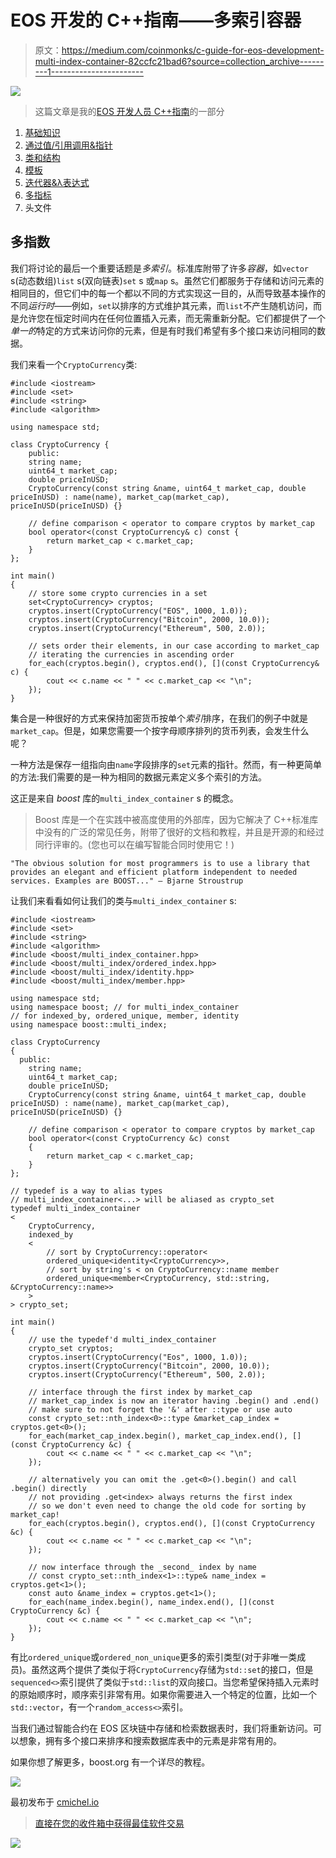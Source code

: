 # EOS 开发的 C++指南——多索引容器

> 原文：<https://medium.com/coinmonks/c-guide-for-eos-development-multi-index-container-82ccfc21bad6?source=collection_archive---------1----------------------->

![](img/c536b181fe49be8a5373373aa81dcbb7.png)

> 这篇文章是我的[EOS 开发人员 C++指南](https://cmichel.io/categories/learneos)的一部分

1.  [基础知识](https://cmichel.io/cpp-guide-for-eos-development-basics/)
2.  [通过值/引用调用&指针](https://cmichel.io/cpp-guide-for-eos-development-call-by-value-reference/)
3.  [类和结构](https://cmichel.io/cpp-guide-for-eos-development-classes-and-structs/)
4.  [模板](https://cmichel.io/cpp-guide-for-eos-development-templates)
5.  [迭代器&λ表达式](https://cmichel.io/cpp-guide-for-eos-development-iterators-lambda-expressions)
6.  [多指标](https://cmichel.io/cpp-guide-for-eos-development-multi-index)
7.  头文件

## 多指数

我们将讨论的最后一个重要话题是*多索引*。标准库附带了许多*容器*，如`vector` s(动态数组)`list` s(双向链表)`set` s 或`map` s。虽然它们都服务于存储和访问元素的相同目的，但它们中的每一个都以不同的方式实现这一目的，从而导致基本操作的不同*运行时*——例如，`set`以排序的方式维护其元素，而`list`不产生随机访问，而是允许您在恒定时间内在任何位置插入元素，而无需重新分配。它们都提供了一个*单一的*特定的方式来访问你的元素，但是有时我们希望有多个接口来访问相同的数据。

我们来看一个`CryptoCurrency`类:

```
#include <iostream>
#include <set>
#include <string>
#include <algorithm>

using namespace std;

class CryptoCurrency {
    public:
    string name;
    uint64_t market_cap;
    double priceInUSD;
    CryptoCurrency(const string &name, uint64_t market_cap, double priceInUSD) : name(name), market_cap(market_cap), priceInUSD(priceInUSD) {}

    // define comparison < operator to compare cryptos by market_cap 
    bool operator<(const CryptoCurrency& c) const {
        return market_cap < c.market_cap;
    }
};

int main()
{
    // store some crypto currencies in a set
    set<CryptoCurrency> cryptos;
    cryptos.insert(CryptoCurrency("EOS", 1000, 1.0));
    cryptos.insert(CryptoCurrency("Bitcoin", 2000, 10.0));
    cryptos.insert(CryptoCurrency("Ethereum", 500, 2.0));

    // sets order their elements, in our case according to market_cap
    // iterating the currencies in ascending order
    for_each(cryptos.begin(), cryptos.end(), [](const CryptoCurrency& c) {
        cout << c.name << " " << c.market_cap << "\n";
    });
}
```

集合是一种很好的方式来保持加密货币按单个*索引*排序，在我们的例子中就是`market_cap`。但是，如果您需要一个按字母顺序排列的货币列表，会发生什么呢？

一种方法是保存一组指向由`name`字段排序的`set`元素的指针。然而，有一种更简单的方法:我们需要的是一种为相同的数据元素定义多个索引的方法。

这正是来自 *boost* 库的`multi_index_container` s 的概念。

> Boost 库是一个在实践中被高度使用的外部库，因为它解决了 C++标准库中没有的广泛的常见任务，附带了很好的文档和教程，并且是开源的和经过同行评审的。(您也可以在编写智能合同时使用它！)

```
"The obvious solution for most programmers is to use a library that provides an elegant and efficient platform independent to needed services. Examples are BOOST..." — Bjarne Stroustrup
```

让我们来看看如何让我们的类与`multi_index_container` s:

```
#include <iostream>
#include <set>
#include <string>
#include <algorithm>
#include <boost/multi_index_container.hpp>
#include <boost/multi_index/ordered_index.hpp>
#include <boost/multi_index/identity.hpp>
#include <boost/multi_index/member.hpp>

using namespace std;
using namespace boost; // for multi_index_container
// for indexed_by, ordered_unique, member, identity
using namespace boost::multi_index;

class CryptoCurrency
{
  public:
    string name;
    uint64_t market_cap;
    double priceInUSD;
    CryptoCurrency(const string &name, uint64_t market_cap, double priceInUSD) : name(name), market_cap(market_cap), priceInUSD(priceInUSD) {}

    // define comparison < operator to compare cryptos by market_cap
    bool operator<(const CryptoCurrency &c) const
    {
        return market_cap < c.market_cap;
    }
};

// typedef is a way to alias types
// multi_index_container<...> will be aliased as crypto_set
typedef multi_index_container
<
    CryptoCurrency,
    indexed_by
    <
        // sort by CryptoCurrency::operator<
        ordered_unique<identity<CryptoCurrency>>,
        // sort by string's < on CryptoCurrency::name member
        ordered_unique<member<CryptoCurrency, std::string, &CryptoCurrency::name>>
    >
> crypto_set;

int main()
{
    // use the typedef'd multi_index_container
    crypto_set cryptos;
    cryptos.insert(CryptoCurrency("Eos", 1000, 1.0));
    cryptos.insert(CryptoCurrency("Bitcoin", 2000, 10.0));
    cryptos.insert(CryptoCurrency("Ethereum", 500, 2.0));

    // interface through the first index by market_cap
    // market_cap_index is now an iterator having .begin() and .end()
    // make sure to not forget the '&' after ::type or use auto
    const crypto_set::nth_index<0>::type &market_cap_index = cryptos.get<0>();
    for_each(market_cap_index.begin(), market_cap_index.end(), [](const CryptoCurrency &c) {
        cout << c.name << " " << c.market_cap << "\n";
    });

    // alternatively you can omit the .get<0>().begin() and call .begin() directly
    // not providing .get<index> always returns the first index
    // so we don't even need to change the old code for sorting by market_cap!
    for_each(cryptos.begin(), cryptos.end(), [](const CryptoCurrency &c) {
        cout << c.name << " " << c.market_cap << "\n";
    });

    // now interface through the _second_ index by name
    // const crypto_set::nth_index<1>::type& name_index = cryptos.get<1>();
    const auto &name_index = cryptos.get<1>();
    for_each(name_index.begin(), name_index.end(), [](const CryptoCurrency &c) {
        cout << c.name << " " << c.market_cap << "\n";
    });
}
```

有比`ordered_unique`或`ordered_non_unique`更多的索引类型(对于非唯一类成员)。虽然这两个提供了类似于将`CryptoCurrency`存储为`std::set`的接口，但是`sequenced<>`索引提供了类似于`std::list`的双向接口。当您希望保持插入元素时的原始顺序时，顺序索引非常有用。如果你需要进入一个特定的位置，比如一个`std::vector`，有一个`random_access<>`索引。

当我们通过智能合约在 EOS 区块链中存储和检索数据表时，我们将重新访问。可以想象，拥有多个接口来排序和搜索数据库表中的元素是非常有用的。

如果你想了解更多，boost.org 有一个详尽的教程。

[![](img/5d386a189e02fe717ed1bf3e9a240b86.png)](https://learneos.one#modal)

最初发布于 [cmichel.io](https://cmichel.io/cpp-guide-for-eos-development-multi-index/)

> [直接在您的收件箱中获得最佳软件交易](https://coincodecap.com/?utm_source=coinmonks)

[![](img/7c0b3dfdcbfea594cc0ae7d4f9bf6fcb.png)](https://coincodecap.com/?utm_source=coinmonks)